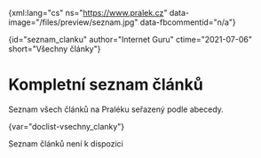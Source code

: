 
{xml:lang="cs" ns="https://www.pralek.cz" data-image="/files/preview/seznam.jpg" data-fbcommentid="n/a"}

{id="seznam_clanku" author="Internet Guru" ctime="2021-07-06" short="Všechny články"}

# Kompletní seznam článků

Seznam všech článků na Praléku seřazený podle abecedy.

{var="doclist-vsechny_clanky"}

Seznam článků není k dispozici

